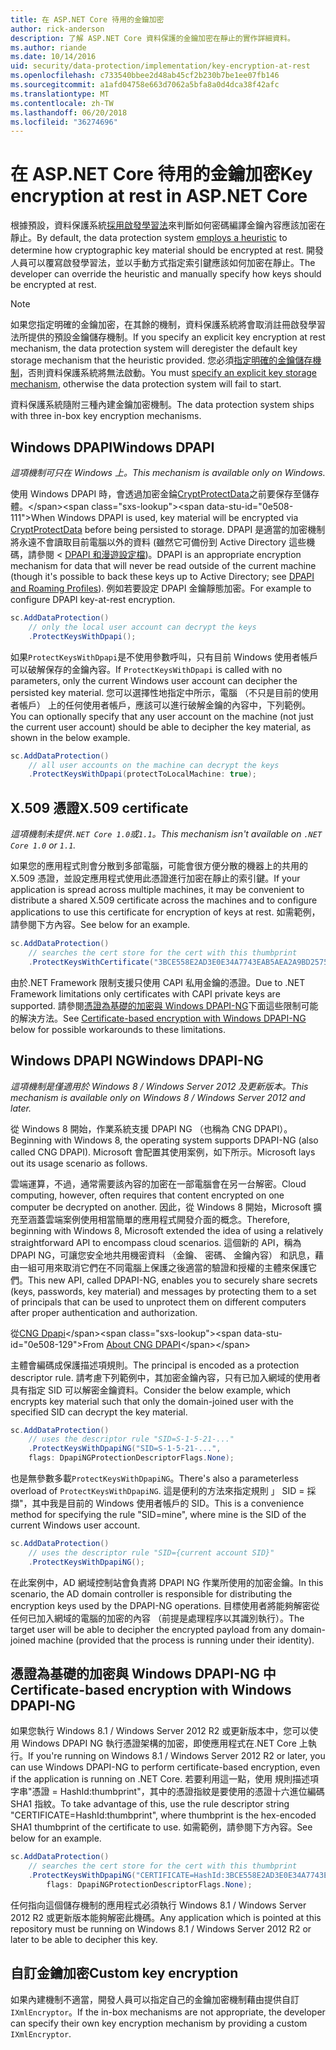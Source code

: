 ```yaml
---
title: 在 ASP.NET Core 待用的金鑰加密
author: rick-anderson
description: 了解 ASP.NET Core 資料保護的金鑰加密在靜止的實作詳細資料。
ms.author: riande
ms.date: 10/14/2016
uid: security/data-protection/implementation/key-encryption-at-rest
ms.openlocfilehash: c733540bbee2d48ab45cf2b230b7be1ee07fb146
ms.sourcegitcommit: a1afd04758e663d7062a5bfa8a0d4dca38f42afc
ms.translationtype: MT
ms.contentlocale: zh-TW
ms.lasthandoff: 06/20/2018
ms.locfileid: "36274696"
---
```

# <a name="key-encryption-at-rest-in-aspnet-core"></a><span data-ttu-id="0e508-103">在 ASP.NET Core 待用的金鑰加密</span><span class="sxs-lookup"><span data-stu-id="0e508-103">Key encryption at rest in ASP.NET Core</span></span>

<a name="data-protection-implementation-key-encryption-at-rest"></a>

<span data-ttu-id="0e508-104">根據預設，資料保護系統[採用啟發學習法](xref:security/data-protection/configuration/default-settings)來判斷如何密碼編譯金鑰內容應該加密在靜止。</span><span class="sxs-lookup"><span data-stu-id="0e508-104">By default, the data protection system [employs a heuristic](xref:security/data-protection/configuration/default-settings) to determine how cryptographic key material should be encrypted at rest.</span></span> <span data-ttu-id="0e508-105">開發人員可以覆寫啟發學習法，並以手動方式指定索引鍵應該如何加密在靜止。</span><span class="sxs-lookup"><span data-stu-id="0e508-105">The developer can override the heuristic and manually specify how keys should be encrypted at rest.</span></span>

> [!NOTE]
> <span data-ttu-id="0e508-106">如果您指定明確的金鑰加密，在其餘的機制，資料保護系統將會取消註冊啟發學習法所提供的預設金鑰儲存機制。</span><span class="sxs-lookup"><span data-stu-id="0e508-106">If you specify an explicit key encryption at rest mechanism, the data protection system will deregister the default key storage mechanism that the heuristic provided.</span></span> <span data-ttu-id="0e508-107">您必須[指定明確的金鑰儲存機制](xref:security/data-protection/implementation/key-storage-providers#data-protection-implementation-key-storage-providers)，否則資料保護系統將無法啟動。</span><span class="sxs-lookup"><span data-stu-id="0e508-107">You must [specify an explicit key storage mechanism](xref:security/data-protection/implementation/key-storage-providers#data-protection-implementation-key-storage-providers), otherwise the data protection system will fail to start.</span></span>

<a name="data-protection-implementation-key-encryption-at-rest-providers"></a>

<span data-ttu-id="0e508-108">資料保護系統隨附三種內建金鑰加密機制。</span><span class="sxs-lookup"><span data-stu-id="0e508-108">The data protection system ships with three in-box key encryption mechanisms.</span></span>

## <a name="windows-dpapi"></a><span data-ttu-id="0e508-109">Windows DPAPI</span><span class="sxs-lookup"><span data-stu-id="0e508-109">Windows DPAPI</span></span>

<span data-ttu-id="0e508-110">*這項機制可只在 Windows 上。*</span><span class="sxs-lookup"><span data-stu-id="0e508-110">*This mechanism is available only on Windows.*</span></span>

<span data-ttu-id="0e508-111">使用 Windows DPAPI 時，會透過加密金錀[CryptProtectData](https://msdn.microsoft.com/library/windows/desktop/aa380261(v=vs.85).aspx)之前要保存至儲存體。</span><span class="sxs-lookup"><span data-stu-id="0e508-111">When Windows DPAPI is used, key material will be encrypted via [CryptProtectData](https://msdn.microsoft.com/library/windows/desktop/aa380261(v=vs.85).aspx) before being persisted to storage.</span></span> <span data-ttu-id="0e508-112">DPAPI 是適當的加密機制將永遠不會讀取目前電腦以外的資料 (雖然它可備份到 Active Directory 這些機碼，請參閱 < [DPAPI 和漫遊設定檔](https://support.microsoft.com/kb/309408/#6))。</span><span class="sxs-lookup"><span data-stu-id="0e508-112">DPAPI is an appropriate encryption mechanism for data that will never be read outside of the current machine (though it's possible to back these keys up to Active Directory; see [DPAPI and Roaming Profiles](https://support.microsoft.com/kb/309408/#6)).</span></span> <span data-ttu-id="0e508-113">例如若要設定 DPAPI 金鑰靜態加密。</span><span class="sxs-lookup"><span data-stu-id="0e508-113">For example to configure DPAPI key-at-rest encryption.</span></span>

```csharp
sc.AddDataProtection()
    // only the local user account can decrypt the keys
    .ProtectKeysWithDpapi();
```

<span data-ttu-id="0e508-114">如果`ProtectKeysWithDpapi`是不使用參數呼叫，只有目前 Windows 使用者帳戶可以破解保存的金鑰內容。</span><span class="sxs-lookup"><span data-stu-id="0e508-114">If `ProtectKeysWithDpapi` is called with no parameters, only the current Windows user account can decipher the persisted key material.</span></span> <span data-ttu-id="0e508-115">您可以選擇性地指定中所示，電腦 （不只是目前的使用者帳戶） 上的任何使用者帳戶，應該可以進行破解金鑰的內容中，下列範例。</span><span class="sxs-lookup"><span data-stu-id="0e508-115">You can optionally specify that any user account on the machine (not just the current user account) should be able to decipher the key material, as shown in the below example.</span></span>

```csharp
sc.AddDataProtection()
    // all user accounts on the machine can decrypt the keys
    .ProtectKeysWithDpapi(protectToLocalMachine: true);
```

## <a name="x509-certificate"></a><span data-ttu-id="0e508-116">X.509 憑證</span><span class="sxs-lookup"><span data-stu-id="0e508-116">X.509 certificate</span></span>

<span data-ttu-id="0e508-117">*這項機制未提供`.NET Core 1.0`或`1.1`。*</span><span class="sxs-lookup"><span data-stu-id="0e508-117">*This mechanism isn't available on `.NET Core 1.0` or `1.1`.*</span></span>

<span data-ttu-id="0e508-118">如果您的應用程式則會分散到多部電腦，可能會很方便分散的機器上的共用的 X.509 憑證，並設定應用程式使用此憑證進行加密在靜止的索引鍵。</span><span class="sxs-lookup"><span data-stu-id="0e508-118">If your application is spread across multiple machines, it may be convenient to distribute a shared X.509 certificate across the machines and to configure applications to use this certificate for encryption of keys at rest.</span></span> <span data-ttu-id="0e508-119">如需範例，請參閱下方內容。</span><span class="sxs-lookup"><span data-stu-id="0e508-119">See below for an example.</span></span>

```csharp
sc.AddDataProtection()
    // searches the cert store for the cert with this thumbprint
    .ProtectKeysWithCertificate("3BCE558E2AD3E0E34A7743EAB5AEA2A9BD2575A0");
```

<span data-ttu-id="0e508-120">由於.NET Framework 限制支援只使用 CAPI 私用金鑰的憑證。</span><span class="sxs-lookup"><span data-stu-id="0e508-120">Due to .NET Framework limitations only certificates with CAPI private keys are supported.</span></span> <span data-ttu-id="0e508-121">請參閱[憑證為基礎的加密與 Windows DPAPI-NG](#data-protection-implementation-key-encryption-at-rest-dpapi-ng)下面這些限制可能的解決方法。</span><span class="sxs-lookup"><span data-stu-id="0e508-121">See [Certificate-based encryption with Windows DPAPI-NG](#data-protection-implementation-key-encryption-at-rest-dpapi-ng) below for possible workarounds to these limitations.</span></span>

<a name="data-protection-implementation-key-encryption-at-rest-dpapi-ng"></a>

## <a name="windows-dpapi-ng"></a><span data-ttu-id="0e508-122">Windows DPAPI NG</span><span class="sxs-lookup"><span data-stu-id="0e508-122">Windows DPAPI-NG</span></span>

<span data-ttu-id="0e508-123">*這項機制是僅適用於 Windows 8 / Windows Server 2012 及更新版本。*</span><span class="sxs-lookup"><span data-stu-id="0e508-123">*This mechanism is available only on Windows 8 / Windows Server 2012 and later.*</span></span>

<span data-ttu-id="0e508-124">從 Windows 8 開始，作業系統支援 DPAPI NG （也稱為 CNG DPAPI）。</span><span class="sxs-lookup"><span data-stu-id="0e508-124">Beginning with Windows 8, the operating system supports DPAPI-NG (also called CNG DPAPI).</span></span> <span data-ttu-id="0e508-125">Microsoft 會配置其使用案例，如下所示。</span><span class="sxs-lookup"><span data-stu-id="0e508-125">Microsoft lays out its usage scenario as follows.</span></span>

   <span data-ttu-id="0e508-126">雲端運算，不過，通常需要該內容的加密在一部電腦會在另一台解密。</span><span class="sxs-lookup"><span data-stu-id="0e508-126">Cloud computing, however, often requires that content encrypted on one computer be decrypted on another.</span></span> <span data-ttu-id="0e508-127">因此，從 Windows 8 開始，Microsoft 擴充至涵蓋雲端案例使用相當簡單的應用程式開發介面的概念。</span><span class="sxs-lookup"><span data-stu-id="0e508-127">Therefore, beginning with Windows 8, Microsoft extended the idea of using a relatively straightforward API to encompass cloud scenarios.</span></span> <span data-ttu-id="0e508-128">這個新的 API，稱為 DPAPI NG，可讓您安全地共用機密資料 （金鑰、 密碼、 金鑰內容） 和訊息，藉由一組可用來取消它們在不同電腦上保護之後適當的驗證和授權的主體來保護它們。</span><span class="sxs-lookup"><span data-stu-id="0e508-128">This new API, called DPAPI-NG, enables you to securely share secrets (keys, passwords, key material) and messages by protecting them to a set of principals that can be used to unprotect them on different computers after proper authentication and authorization.</span></span>

   <span data-ttu-id="0e508-129">從[CNG Dpapi](https://msdn.microsoft.com/library/windows/desktop/hh706794(v=vs.85).aspx)</span><span class="sxs-lookup"><span data-stu-id="0e508-129">From [About CNG DPAPI](https://msdn.microsoft.com/library/windows/desktop/hh706794(v=vs.85).aspx)</span></span>

<span data-ttu-id="0e508-130">主體會編碼成保護描述項規則。</span><span class="sxs-lookup"><span data-stu-id="0e508-130">The principal is encoded as a protection descriptor rule.</span></span> <span data-ttu-id="0e508-131">請考慮下列範例中，其加密金鑰內容，只有已加入網域的使用者具有指定 SID 可以解密金鑰資料。</span><span class="sxs-lookup"><span data-stu-id="0e508-131">Consider the below example, which encrypts key material such that only the domain-joined user with the specified SID can decrypt the key material.</span></span>

```csharp
sc.AddDataProtection()
    // uses the descriptor rule "SID=S-1-5-21-..."
    .ProtectKeysWithDpapiNG("SID=S-1-5-21-...",
    flags: DpapiNGProtectionDescriptorFlags.None);
```

<span data-ttu-id="0e508-132">也是無參數多載`ProtectKeysWithDpapiNG`。</span><span class="sxs-lookup"><span data-stu-id="0e508-132">There's also a parameterless overload of `ProtectKeysWithDpapiNG`.</span></span> <span data-ttu-id="0e508-133">這是便利的方法來指定規則 」 SID = 採擷"，其中我是目前的 Windows 使用者帳戶的 SID。</span><span class="sxs-lookup"><span data-stu-id="0e508-133">This is a convenience method for specifying the rule "SID=mine", where mine is the SID of the current Windows user account.</span></span>

```csharp
sc.AddDataProtection()
    // uses the descriptor rule "SID={current account SID}"
    .ProtectKeysWithDpapiNG();
```

<span data-ttu-id="0e508-134">在此案例中，AD 網域控制站會負責將 DPAPI NG 作業所使用的加密金鑰。</span><span class="sxs-lookup"><span data-stu-id="0e508-134">In this scenario, the AD domain controller is responsible for distributing the encryption keys used by the DPAPI-NG operations.</span></span> <span data-ttu-id="0e508-135">目標使用者將能夠解密從任何已加入網域的電腦的加密的內容 （前提是處理程序以其識別執行）。</span><span class="sxs-lookup"><span data-stu-id="0e508-135">The target user will be able to decipher the encrypted payload from any domain-joined machine (provided that the process is running under their identity).</span></span>

## <a name="certificate-based-encryption-with-windows-dpapi-ng"></a><span data-ttu-id="0e508-136">憑證為基礎的加密與 Windows DPAPI-NG 中</span><span class="sxs-lookup"><span data-stu-id="0e508-136">Certificate-based encryption with Windows DPAPI-NG</span></span>

<span data-ttu-id="0e508-137">如果您執行 Windows 8.1 / Windows Server 2012 R2 或更新版本中，您可以使用 Windows DPAPI NG 執行憑證架構的加密，即使應用程式在.NET Core 上執行。</span><span class="sxs-lookup"><span data-stu-id="0e508-137">If you're running on Windows 8.1 / Windows Server 2012 R2 or later, you can use Windows DPAPI-NG to perform certificate-based encryption, even if the application is running on .NET Core.</span></span> <span data-ttu-id="0e508-138">若要利用這一點，使用 規則描述項字串"憑證 = HashId:thumbprint"，其中的憑證指紋是要使用的憑證十六進位編碼 SHA1 指紋。</span><span class="sxs-lookup"><span data-stu-id="0e508-138">To take advantage of this, use the rule descriptor string "CERTIFICATE=HashId:thumbprint", where thumbprint is the hex-encoded SHA1 thumbprint of the certificate to use.</span></span> <span data-ttu-id="0e508-139">如需範例，請參閱下方內容。</span><span class="sxs-lookup"><span data-stu-id="0e508-139">See below for an example.</span></span>

```csharp
sc.AddDataProtection()
    // searches the cert store for the cert with this thumbprint
    .ProtectKeysWithDpapiNG("CERTIFICATE=HashId:3BCE558E2AD3E0E34A7743EAB5AEA2A9BD2575A0",
        flags: DpapiNGProtectionDescriptorFlags.None);
```

<span data-ttu-id="0e508-140">任何指向這個儲存機制的應用程式必須執行 Windows 8.1 / Windows Server 2012 R2 或更新版本能夠解密此機碼。</span><span class="sxs-lookup"><span data-stu-id="0e508-140">Any application which is pointed at this repository must be running on Windows 8.1 / Windows Server 2012 R2 or later to be able to decipher this key.</span></span>

## <a name="custom-key-encryption"></a><span data-ttu-id="0e508-141">自訂金鑰加密</span><span class="sxs-lookup"><span data-stu-id="0e508-141">Custom key encryption</span></span>

<span data-ttu-id="0e508-142">如果內建機制不適當，開發人員可以指定自己的金鑰加密機制藉由提供自訂`IXmlEncryptor`。</span><span class="sxs-lookup"><span data-stu-id="0e508-142">If the in-box mechanisms are not appropriate, the developer can specify their own key encryption mechanism by providing a custom `IXmlEncryptor`.</span></span>
